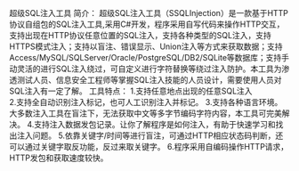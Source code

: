 超级SQL注入工具
简介：
  超级SQL注入工具（SSQLInjection）是一款基于HTTP协议自组包的SQL注入工具,采用C#开发，程序采用自写代码来操作HTTP交互，支持出现在HTTP协议任意位置的SQL注入，支持各种类型的SQL注入，支持HTTPS模式注入；支持以盲注、错误显示、Union注入等方式来获取数据；支持Access/MySQL/SQLServer/Oracle/PostgreSQL/DB2/SQLite等数据库；支持手动灵活的进行SQL注入绕过，可自定义进行字符替换等绕过注入防护。本工具为渗透测试人员、信息安全工程师等掌握SQL注入技能的人员设计，需要使用人员对SQL注入有一定了解。
  工具特点：
    1.支持任意地点出现的任意SQL注入</br>
    2.支持全自动识别注入标记，也可人工识别注入并标记。 
    3.支持各种语言环境。大多数注入工具在盲注下，无法获取中文等多字节编码字符内容，本工具可完美解决。
    4.支持注入数据发包记录。让你了解程序是如何注入，有助于快速学习和找出注入问题。 
    5.依靠关键字/时间等进行盲注，可通过HTTP相应状态码判断，还可以通过关键字取反功能，反过来取关键字。 
    6.程序采用自编码操作HTTP请求，HTTP发包和获取速度较快。
